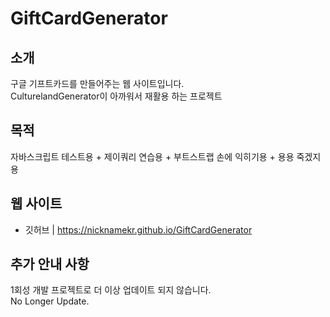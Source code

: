 # GiftCardGenerator
## 소개
구글 기프트카드를 만들어주는 웹 사이트입니다.<br>CulturelandGenerator이 아까워서 재활용 하는 프로젝트
## 목적
자바스크립트 테스트용 + 제이쿼리 연습용 + 부트스트랩 손에 익히기용 + 용용 죽겠지용
## 웹 사이트
- 깃허브 | https://nicknamekr.github.io/GiftCardGenerator

## 추가 안내 사항
1회성 개발 프로젝트로 더 이상 업데이트 되지 않습니다.<br>
No Longer Update.
